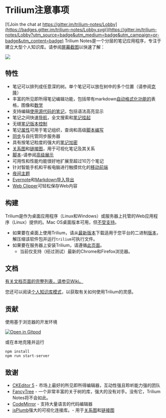 # Trilium注意事项

[![Join the chat at https://gitter.im/trilium-notes/Lobby](https://badges.gitter.im/trilium-notes/Lobby.svg)](https://gitter.im/trilium-notes/Lobby?utm_source=badge&utm_medium=badge&utm_campaign=pr-badge&utm_content=badge)
Trilium Notes是一个分层的笔记应用程序，专注于建立大型个人知识库。请参阅[屏幕截图](https://github.com/zadam/trilium/wiki/Screenshot-tour)以快速了解：

![](https://raw.githubusercontent.com/wiki/zadam/trilium/images/screenshot.png)

## 特性

* 笔记可以排列成任意深的树。单个笔记可以放在树中的多个位置（请参阅[克隆](https://github.com/zadam/trilium/wiki/Cloning-notes)）
* 丰富的所见即所得笔记编辑功能，包括带有markdown[自动格式化功能的](https://github.com/zadam/trilium/wiki/Text-notes#autoformat)表格，图像和[数学](https://github.com/zadam/trilium/wiki/Text-notes#math-support)
* 支持编辑[使用源代码的笔记](https://github.com/zadam/trilium/wiki/Code-notes)，包括语法高亮显示
* 笔记之间快速[导航](https://github.com/zadam/trilium/wiki/Note-navigation)，全文搜索和[笔记挂起](https://github.com/zadam/trilium/wiki/Note-hoisting)
* 无缝[笔记版本控制](https://github.com/zadam/trilium/wiki/Note-revisions)
* 笔记[属性](https://github.com/zadam/trilium/wiki/Attributes)可用于笔记组织，查询和高级[脚本编写](https://github.com/zadam/trilium/wiki/Scripts)
* [同步](https://github.com/zadam/trilium/wiki/Synchronization)与自托管同步服务器
* 具有按笔记粒度的强大的[笔记加密](https://github.com/zadam/trilium/wiki/Protected-notes)
* [关系图](https://github.com/zadam/trilium/wiki/Relation-map)和[链接图](https://github.com/zadam/trilium/wiki/Link-map)，用于可视化笔记及其关系
* [脚本](https://github.com/zadam/trilium/wiki/Scripts)-请参阅[高级展示](https://github.com/zadam/trilium/wiki/Advanced-showcases)
* 可用性和性能均能很好地扩展至超过10万个笔记
* 针对智能手机和平板电脑进行触摸优化的[移动前端](https://github.com/zadam/trilium/wiki/Mobile-frontend)
* [夜间主题](https://github.com/zadam/trilium/wiki/Themes)
* [Evernote](https://github.com/zadam/trilium/wiki/Evernote-import)和[Markdown导入导出](https://github.com/zadam/trilium/wiki/Markdown)
* [Web Clipper](https://github.com/zadam/trilium/wiki/Web-clipper)可轻松保存Web内容

## 构建

Trilium是作为桌面应用程序（Linux和Windows）或服务器上托管的Web应用程序（Linux）提供的。Mac OS桌面版本可用，但[不受支持](https://github.com/zadam/trilium/wiki/FAQ#mac-os-support)。

* 如果要在桌面上使用Trilium，请从[最新版本](https://github.com/zadam/trilium/releases/latest)下载适用于您平台的二进制[版本](https://github.com/zadam/trilium/releases/latest)，解压缩该软件包并运行`trilium`可执行文件。
* 如果要在服务器上安装Trilium，请遵循[此页面](https://github.com/zadam/trilium/wiki/Server-installation)。
    * 当前仅支持（经过测试）最新的Chrome和Firefox浏览器。

## 文档

[有关文档页面的完整列表，请参见Wiki。](https://github.com/zadam/trilium/wiki/)

您还可以阅读[个人知识库模式](https://github.com/zadam/trilium/wiki/Patterns-of-personal-knowledge-base)，以获取有关如何使用Trilium的灵感。

## 贡献

使用基于浏览器的开发环境

[![Open in Gitpod](https://gitpod.io/button/open-in-gitpod.svg)](https://gitpod.io/#https://github.com/zadam/trilium)

或在本地克隆并运行

```
npm install
npm run start-server
```

## 致谢

* [CKEditor 5](https://github.com/ckeditor/ckeditor5) - 市场上最好的所见即所得编辑器，互动性强且聆听能力强的团队
* [FancyTree](https://github.com/mar10/fancytree) - 一个非常丰富的关于树的库，强大的没有对手。没有它，Trilium Notes将不会如此。
* [CodeMirror](https://github.com/codemirror/CodeMirror) - 支持大量语言的代码编辑器
* [jsPlumb](https://github.com/jsplumb/jsplumb)强大的可视化连接库。- 用于[关系图](https://github.com/zadam/trilium/wiki/Relation-map)和[链接图](https://github.com/zadam/trilium/wiki/Link-map)